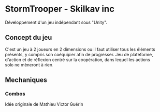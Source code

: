 # StormTrooper - Skilkav inc

Développement d'un jeu indépendant sous "Unity".


## Concept du jeu

C'est un jeu à 2 joueurs en 2 dimensions ou il faut utiliser tous les éléments présents, y compris son coéquipier afin de progresser. Jeu de plateforme, d'action et de réflexion centré sur la coopération, dans lequel les actions solo ne mèneront à rien.

## Mechaniques 

### Combos



Idée originale de Mathieu Victor Guérin

